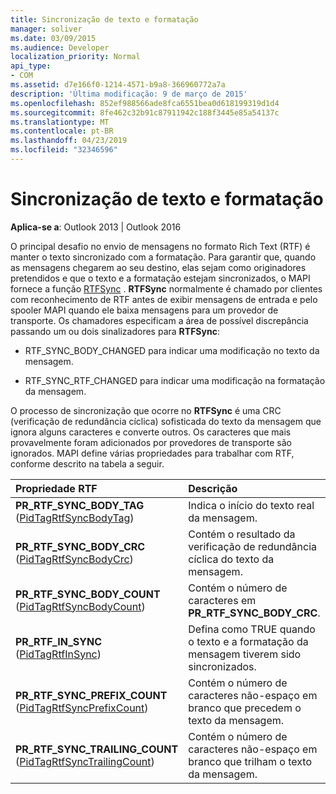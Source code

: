 ```yaml
---
title: Sincronização de texto e formatação
manager: soliver
ms.date: 03/09/2015
ms.audience: Developer
localization_priority: Normal
api_type:
- COM
ms.assetid: d7e166f0-1214-4571-b9a8-366960772a7a
description: 'Última modificação: 9 de março de 2015'
ms.openlocfilehash: 852ef988566ade8fca6551bea0d618199319d1d4
ms.sourcegitcommit: 8fe462c32b91c87911942c188f3445e85a54137c
ms.translationtype: MT
ms.contentlocale: pt-BR
ms.lasthandoff: 04/23/2019
ms.locfileid: "32346596"
---
```

# <a name="synchronizing-text-and-formatting"></a>Sincronização de texto e formatação

  
  
**Aplica-se a**: Outlook 2013 | Outlook 2016 
  
O principal desafio no envio de mensagens no formato Rich Text (RTF) é manter o texto sincronizado com a formatação. Para garantir que, quando as mensagens chegarem ao seu destino, elas sejam como originadores pretendidos e que o texto e a formatação estejam sincronizados, o MAPI fornece a função [RTFSync](rtfsync.md) . **RTFSync** normalmente é chamado por clientes com reconhecimento de RTF antes de exibir mensagens de entrada e pelo spooler MAPI quando ele baixa mensagens para um provedor de transporte. Os chamadores especificam a área de possível discrepância passando um ou dois sinalizadores para **RTFSync**:
  
- RTF_SYNC_BODY_CHANGED para indicar uma modificação no texto da mensagem.
    
- RTF_SYNC_RTF_CHANGED para indicar uma modificação na formatação da mensagem.
    
O processo de sincronização que ocorre no **RTFSync** é uma CRC (verificação de redundância cíclica) sofisticada do texto da mensagem que ignora alguns caracteres e converte outros. Os caracteres que mais provavelmente foram adicionados por provedores de transporte são ignorados. MAPI define várias propriedades para trabalhar com RTF, conforme descrito na tabela a seguir. 
  
|**Propriedade RTF**|**Descrição**|
|:-----|:-----|
|**PR_RTF_SYNC_BODY_TAG** ([PidTagRtfSyncBodyTag](pidtagrtfsyncbodytag-canonical-property.md))  <br/> |Indica o início do texto real da mensagem.  <br/> |
|**PR_RTF_SYNC_BODY_CRC** ([PidTagRtfSyncBodyCrc](pidtagrtfsyncbodycrc-canonical-property.md))  <br/> |Contém o resultado da verificação de redundância cíclica do texto da mensagem.  <br/> |
|**PR_RTF_SYNC_BODY_COUNT** ([PidTagRtfSyncBodyCount](pidtagrtfsyncbodycount-canonical-property.md))  <br/> |Contém o número de caracteres em **PR_RTF_SYNC_BODY_CRC**.  <br/> |
|**PR_RTF_IN_SYNC** ([PidTagRtfInSync](pidtagrtfinsync-canonical-property.md))  <br/> |Defina como TRUE quando o texto e a formatação da mensagem tiverem sido sincronizados.  <br/> |
|**PR_RTF_SYNC_PREFIX_COUNT** ([PidTagRtfSyncPrefixCount](pidtagrtfsyncprefixcount-canonical-property.md))  <br/> |Contém o número de caracteres não-espaço em branco que precedem o texto da mensagem.  <br/> |
|**PR_RTF_SYNC_TRAILING_COUNT** ([PidTagRtfSyncTrailingCount](pidtagrtfsynctrailingcount-canonical-property.md))  <br/> |Contém o número de caracteres não-espaço em branco que trilham o texto da mensagem.  <br/> |
   

